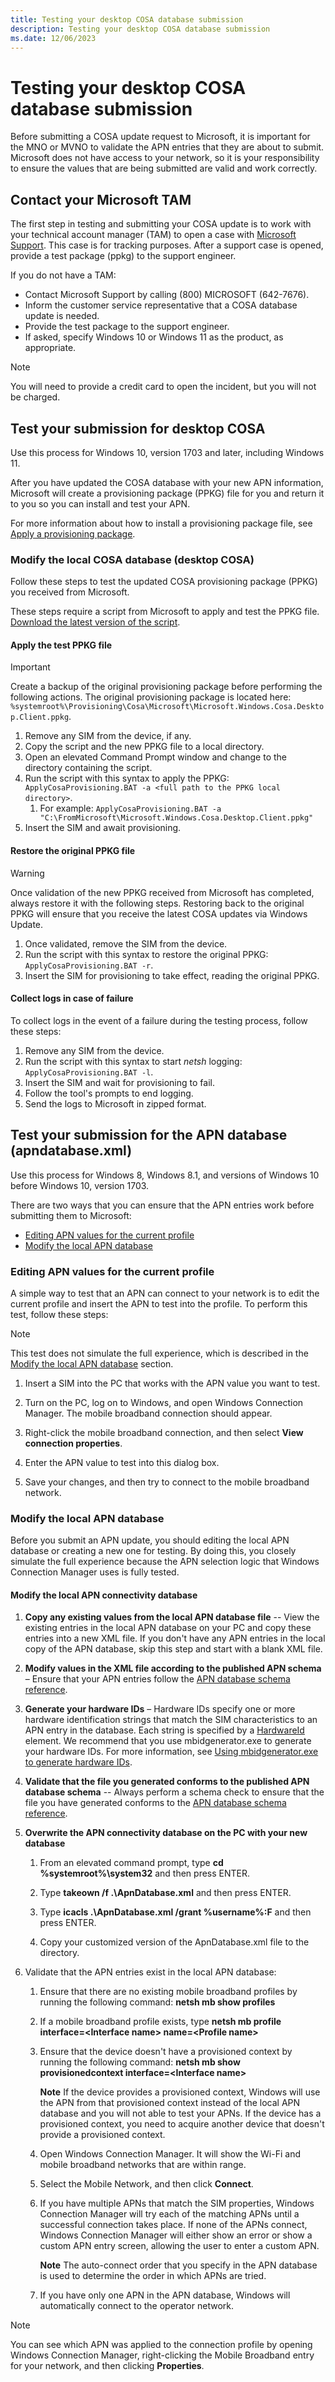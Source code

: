 ```yaml
---
title: Testing your desktop COSA database submission
description: Testing your desktop COSA database submission
ms.date: 12/06/2023
---
```


# Testing your desktop COSA database submission

Before submitting a COSA update request to Microsoft, it is important for the MNO or MVNO to validate the APN entries that they are about to submit. Microsoft does not have access to your network, so it is your responsibility to ensure the values that are being submitted are valid and work correctly.

## Contact your Microsoft TAM

The first step in testing and submitting your COSA update is to work with your technical account manager (TAM) to open a case with [Microsoft Support](https://support.microsoft.com/). This case is for tracking purposes. After a support case is opened, provide a test package (ppkg) to the support engineer.

If you do not have a TAM:

- Contact Microsoft Support by calling (800) MICROSOFT (642-7676).
- Inform the customer service representative that a COSA database update is needed.
- Provide the test package to the support engineer.
- If asked, specify Windows 10 or Windows 11 as the product, as appropriate.

> [!NOTE]
> You will need to provide a credit card to open the incident, but you will not be charged.

## Test your submission for desktop COSA

Use this process for Windows 10, version 1703 and later, including Windows 11.

After you have updated the COSA database with your new APN information, Microsoft will create a provisioning package (PPKG) file for you and return it to you so you can install and test your APN.

For more information about how to install a provisioning package file, see [Apply a provisioning package](/windows/configuration/provisioning-packages/provisioning-apply-package).

### Modify the local COSA database (desktop COSA)

Follow these steps to test the updated COSA provisioning package (PPKG) you received from Microsoft.

These steps require a script from Microsoft to apply and test the PPKG file. [Download the latest version of the script](https://download.microsoft.com/download/4/d/9/4d9aa128-8ba9-4e78-99e0-b033f5935969/ApplyCosaProvisioning.BAT).

#### Apply the test PPKG file

> [!IMPORTANT]
> Create a backup of the original provisioning package before performing the following actions. The original provisioning package is located here: `%systemroot%\Provisioning\Cosa\Microsoft\Microsoft.Windows.Cosa.Desktop.Client.ppkg`.

1. Remove any SIM from the device, if any.
1. Copy the script and the new PPKG file to a local directory.
1. Open an elevated Command Prompt window and change to the directory containing the script.
1. Run the script with this syntax to apply the PPKG: `ApplyCosaProvisioning.BAT -a <full path to the PPKG local directory>`.
   1. For example: `ApplyCosaProvisioning.BAT -a "C:\FromMicrosoft\Microsoft.Windows.Cosa.Desktop.Client.ppkg"`
1. Insert the SIM and await provisioning.

#### Restore the original PPKG file

> [!WARNING]
> Once validation of the new PPKG received from Microsoft has completed, always restore it with the following steps. Restoring back to the original PPKG will ensure that you receive the latest COSA updates via Windows Update.

1. Once validated, remove the SIM from the device.
1. Run the script with this syntax to restore the original PPKG: `ApplyCosaProvisioning.BAT -r`.
1. Insert the SIM for provisioning to take effect, reading the original PPKG.

#### Collect logs in case of failure

To collect logs in the event of a failure during the testing process, follow these steps:

1. Remove any SIM from the device.
1. Run the script with this syntax to start *netsh* logging: `ApplyCosaProvisioning.BAT -l`.
1. Insert the SIM and wait for provisioning to fail.
1. Follow the tool's prompts to end logging.
1. Send the logs to Microsoft in zipped format.

## Test your submission for the APN database (apndatabase.xml)

Use this process for Windows 8, Windows 8.1, and versions of Windows 10 before Windows 10, version 1703.

There are two ways that you can ensure that the APN entries work before submitting them to Microsoft:

- [Editing APN values for the current profile](#editing-apn-values-for-the-current-profile)
- [Modify the local APN database](#modify-the-local-apn-database)

### Editing APN values for the current profile

A simple way to test that an APN can connect to your network is to edit the current profile and insert the APN to test into the profile. To perform this test, follow these steps:

> [!NOTE]
> This test does not simulate the full experience, which is described in the [Modify the local APN database](#modify-the-local-apn-database) section.

1. Insert a SIM into the PC that works with the APN value you want to test.

1. Turn on the PC, log on to Windows, and open Windows Connection Manager. The mobile broadband connection should appear.

1. Right-click the mobile broadband connection, and then select **View connection properties**.

1. Enter the APN value to test into this dialog box.

1. Save your changes, and then try to connect to the mobile broadband network.

### Modify the local APN database

Before you submit an APN update, you should editing the local APN database or creating a new one for testing. By doing this, you closely simulate the full experience because the APN selection logic that Windows Connection Manager uses is fully tested.

#### Modify the local APN connectivity database

1. **Copy any existing values from the local APN database file** -- View the existing entries in the local APN database on your PC and copy these entries into a new XML file. If you don't have any APN entries in the local copy of the APN database, skip this step and start with a blank XML file.

1. **Modify values in the XML file according to the published APN schema** – Ensure that your APN entries follow the [APN database schema reference](apn-schema-definition.md).

1. **Generate your hardware IDs** – Hardware IDs specify one or more hardware identification strings that match the SIM characteristics to an APN entry in the database. Each string is specified by a [HardwareId](hardwareid-apnxml.md) element. We recommend that you use mbidgenerator.exe to generate your hardware IDs. For more information, see [Using mbidgenerator.exe to generate hardware IDs](using-mbidgeneratorexe-to-generate-hardware-ids.md).

1. **Validate that the file you generated conforms to the published APN database schema** -- Always perform a schema check to ensure that the file you have generated conforms to the [APN database schema reference](apn-schema-definition.md).

1. **Overwrite the APN connectivity database on the PC with your new database**

   1. From an elevated command prompt, type **cd %systemroot%\\system32** and then press ENTER.

   1. Type **takeown /f .\\ApnDatabase.xml** and then press ENTER.

   1. Type **icacls .\ApnDatabase.xml /grant %username%:F** and then press ENTER.

   1. Copy your customized version of the ApnDatabase.xml file to the directory.

1. Validate that the APN entries exist in the local APN database:

   1. Ensure that there are no existing mobile broadband profiles by running the following command: **netsh mb show profiles**

   1. If a mobile broadband profile exists, type **netsh mb profile interface=&lt;Interface name&gt; name=&lt;Profile name&gt;**

   1. Ensure that the device doesn't have a provisioned context by running the following command: **netsh mb show provisionedcontext interface=&lt;Interface name&gt;**

      **Note**
      If the device provides a provisioned context, Windows will use the APN from that provisioned context instead of the local APN database and you will not able to test your APNs. If the device has a provisioned context, you need to acquire another device that doesn't provide a provisioned context.

   1. Open Windows Connection Manager. It will show the Wi-Fi and mobile broadband networks that are within range.

   1. Select the Mobile Network, and then click **Connect**.

   1. If you have multiple APNs that match the SIM properties, Windows Connection Manager will try each of the matching APNs until a successful connection takes place. If none of the APNs connect, Windows Connection Manager will either show an error or show a custom APN entry screen, allowing the user to enter a custom APN.

      **Note**
      The auto-connect order that you specify in the APN database is used to determine the order in which APNs are tried.

   1. If you have only one APN in the APN database, Windows will automatically connect to the operator network.

> [!NOTE]
> You can see which APN was applied to the connection profile by opening Windows Connection Manager, right-clicking the Mobile Broadband entry for your network, and then clicking **Properties**.
